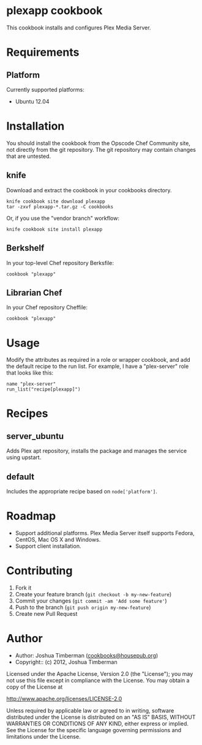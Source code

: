 # plexapp cookbook

This cookbook installs and configures Plex Media Server.

# Requirements

## Platform

Currently supported platforms:

* Ubuntu 12.04

# Installation

You should install the cookbook from the Opscode Chef Community site,
not directly from the git repository. The git repository may contain
changes that are untested.

## knife

Download and extract the cookbook in your cookbooks directory.

    knife cookbook site download plexapp
    tar -zxvf plexapp-*.tar.gz -C cookbooks

Or, if you use the "vendor branch" workflow:

    knife cookbook site install plexapp

## Berkshelf

In your top-level Chef repository Berksfile:

    cookbook "plexapp"

## Librarian Chef

In your Chef repository Cheffile:

    cookbook "plexapp"

# Usage

Modify the attributes as required in a role or wrapper cookbook, and
add the default recipe to the run list. For example, I have a
"plex-server" role that looks like this:

    name "plex-server"
    run_list("recipe[plexapp]")

# Recipes

## server_ubuntu

Adds Plex apt repository, installs the package and manages the service
using upstart.

## default

Includes the appropriate recipe based on `node['platform']`.

# Roadmap

* Support additional platforms. Plex Media Server itself supports
  Fedora, CentOS, Mac OS X and Windows.
* Support client installation.

# Contributing

1. Fork it
2. Create your feature branch (`git checkout -b my-new-feature`)
3. Commit your changes (`git commit -am 'Add some feature'`)
4. Push to the branch (`git push origin my-new-feature`)
5. Create new Pull Request

# Author

- Author: Joshua Timberman (<cookbooks@housepub.org>)
- Copyright:: (c) 2012, Joshua Timberman

Licensed under the Apache License, Version 2.0 (the "License");
you may not use this file except in compliance with the License.
You may obtain a copy of the License at

   http://www.apache.org/licenses/LICENSE-2.0

Unless required by applicable law or agreed to in writing, software
distributed under the License is distributed on an "AS IS" BASIS,
WITHOUT WARRANTIES OR CONDITIONS OF ANY KIND, either express or implied.
See the License for the specific language governing permissions and
limitations under the License.
